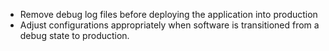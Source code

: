 * Remove debug log files before deploying the application into production
* Adjust configurations appropriately when software is transitioned from a debug state to production.
